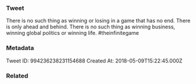 ### Tweet
There is no such thing as winning or losing in a game that has no end. There is only ahead and behind. There is no such thing as winning business, winning global politics or winning life. #theinfinitegame

### Metadata
Tweet ID: 994236238231154688
Created At: 2018-05-09T15:22:45.000Z

### Related

